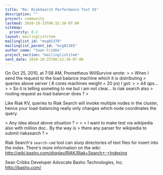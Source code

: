 ```yaml
---
title: "Re: RiakSearch Performance Test 01"
description: ""
project: community
lastmod: 2010-10-25T06:52:38-07:00
sitemap:
  priority: 0.2
layout: mailinglistitem
mailinglist_id: "msg01370"
mailinglist_parent_id: "msg01365"
author_name: "Sean Cribbs"
project_section: "mailinglistitem"
sent_date: 2010-10-25T06:52:38-07:00
---
```


On Oct 25, 2010, at 7:58 AM, Prometheus WillSurvive wrote:
&gt; 
&gt; When I send the request to the load balance machine which it is distributing 
&gt; queries above server ( 8 cores machines weight = 20 ps) I got:
&gt; 
&gt; 44 qps...
&gt; 
&gt; So it is telling someting to me but i am not clear... Is riak search also 
&gt; routing request as load balancer does ? 
&gt; 

Like Riak KV, queries to Riak Search will invoke multiple nodes in the cluster, 
hence your load-balancing really only changes which node coordinates the query.

&gt; Any idea about above situation ? 
&gt; 
&gt; 
&gt; I want to make test via wikipedia also with million doc.. By the way is 
&gt; there any parser for wikipedia to submit riaksearch ? 
&gt; 

Riak Search's `search-cmd` tool can slurp directories of text files for insert 
into the index. There's more information on the wiki: 
http://wiki.basho.com/display/RIAK/Riak+Search+-+Indexing

Sean Cribbs 
Developer Advocate
Basho Technologies, Inc.
http://basho.com/

